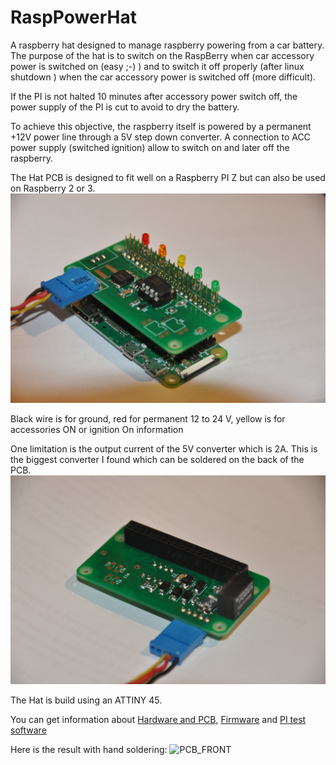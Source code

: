 # RaspPowerHat
A raspberry hat designed to manage raspberry powering from a car battery.<br>
The purpose of the hat is to switch on the RaspBerry when car accessory power is switched on (easy ;-) ) and to switch it off properly (after linux shutdown ) when the car accessory power is switched off (more difficult).

If the PI is not halted 10 minutes after accessory power switch off, the power supply of the PI is cut to avoid to dry the battery.

To achieve this objective, the raspberry itself is powered by a permanent +12V power line through a 5V step down converter. A connection to ACC power supply (switched ignition) allow to switch on and later off the raspberry.<br>

The Hat PCB is designed to fit well on a Raspberry PI Z but can also be used on Raspberry 2 or 3.<br/>
![Front view](Hat1.png)

Black wire is for ground, red for permanent 12 to 24 V, yellow is for accessories ON or ignition On information

One limitation is the output current of the 5V converter which is 2A. This is the biggest converter I found which can be soldered on the back of the PCB.
![Front view](Hat2.png)

The Hat is build using an ATTINY 45.

You can get information about [Hardware and PCB](PCB/README.md), [Firmware](Firmware/README.md) and [PI test software](Software/README.md)

Here is the result with hand soldering:
![PCB_FRONT](PCB_F.JPG)

